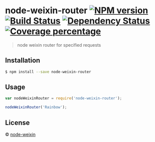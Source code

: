 # node-weixin-router [![NPM version][npm-image]][npm-url] [![Build Status][travis-image]][travis-url] [![Dependency Status][daviddm-image]][daviddm-url] [![Coverage percentage][coveralls-image]][coveralls-url]
> node weixin router for specified requests

## Installation

```sh
$ npm install --save node-weixin-router
```

## Usage

```js
var nodeWeixinRouter = require('node-weixin-router');

nodeWeixinRouter('Rainbow');
```
## License

 © [node-weixin](www.node-weixin.com)


[npm-image]: https://badge.fury.io/js/node-weixin-router.svg
[npm-url]: https://npmjs.org/package/node-weixin-router
[travis-image]: https://travis-ci.org/node-weixin/node-weixin-router.svg?branch=master
[travis-url]: https://travis-ci.org/node-weixin/node-weixin-router
[daviddm-image]: https://david-dm.org/node-weixin/node-weixin-router.svg?theme=shields.io
[daviddm-url]: https://david-dm.org/node-weixin/node-weixin-router
[coveralls-image]: https://coveralls.io/repos/node-weixin/node-weixin-router/badge.svg
[coveralls-url]: https://coveralls.io/r/node-weixin/node-weixin-router
